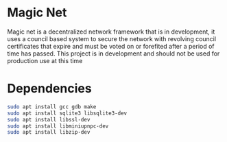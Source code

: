 # Magic Net

Magic net is a decentralized network framework that is in development, it uses a council based system to secure the network with revolving council certificates that expire and must be voted on or forefited after a period of time has passed. This project is in development and should not be used for production use at this time


# Dependencies

```bash
sudo apt install gcc gdb make
sudo apt install sqlite3 libsqlite3-dev
sudo apt install libssl-dev
sudo apt install libminiupnpc-dev
sudo apt install libzip-dev

